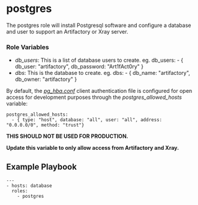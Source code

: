 # postgres
The postgres role will install Postgresql software and configure a database and user to support an Artifactory or Xray server.

### Role Variables
* _db_users_: This is a list of database users to create. eg. db_users: - { db_user: "artifactory", db_password: "Art1fAct0ry" }
* _dbs_: This is the database to create. eg. dbs: - { db_name: "artifactory", db_owner: "artifactory" }

By default, the [_pg_hba.conf_](https://www.postgresql.org/docs/9.1/auth-pg-hba-conf.html) client authentication file is configured for open access for development purposes through the _postgres_allowed_hosts_ variable:

```
postgres_allowed_hosts:
  - { type: "host", database: "all", user: "all", address: "0.0.0.0/0", method: "trust"}
```

**THIS SHOULD NOT BE USED FOR PRODUCTION.**

**Update this variable to only allow access from Artifactory and Xray.**

## Example Playbook
```
---
- hosts: database
  roles:
    - postgres
```